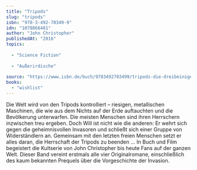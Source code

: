 ```yaml
---
title: "Tripods"
slug: "tripods"
isbn: "978-3-492-70349-9"
idn: "1078866481"
author: "John Christopher"
publishedAt: "2016"
topics:
  
  - "Science Fiction"
    
  - "Außerirdische"
    
source: "https://www.isbn.de/buch/9783492703499/tripods-die-dreibeinigen-herrscher"
books: 
  - "wishlist"
---
```

Die Welt wird von den Tripods kontrolliert – riesigen, metallischen Maschinen, 
die wie aus dem Nichts auf der Erde auftauchten und die Bevölkerung 
unterwarfen. Die meisten Menschen sind ihren Herrschern inzwischen treu 
ergeben. Doch Will ist nicht wie die anderen: Er wehrt sich gegen die 
geheimnisvollen Invasoren und schließt sich einer Gruppe von Widerständlern 
an. Gemeinsam mit den letzten freien Menschen setzt er alles daran, die 
Herrschaft der Tripods zu beenden ... In Buch und Film begeistert die 
Kultserie von John Christopher bis heute Fans auf der ganzen Welt. Dieser Band 
vereint erstmals alle vier Originalromane, einschließlich des kaum bekannten 
Prequels über die Vorgeschichte der Invasion.